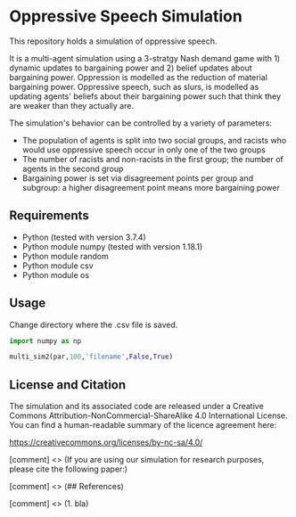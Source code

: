 # Oppressive Speech Simulation

This repository holds a simulation of oppressive speech.

It is a multi-agent simulation using a 3-stratgy Nash demand game with 1) dynamic updates to bargaining power and 2) belief updates about bargaining power. Oppression is modelled as the reduction of material bargaining power. Oppressive speech, such as slurs, is modelled as updating agents' beliefs about their bargaining power such that think they are weaker than they actually are.

The simulation's behavior can be controlled by a variety of parameters:
* The population of agents is split into two social groups, and racists who would use oppressive speech occur in only one of the two groups
* The number of racists and non-racists in the first group; the number of agents in the second group
* Bargaining power is set via disagreement points per group and subgroup: a higher disagreement point means more bargaining power


## Requirements

* Python (tested with version 3.7.4)
* Python module numpy (tested with version 1.18.1)
* Python module random
* Python module csv
* Python module os

## Usage

Change directory where the .csv file is saved.
```python
import numpy as np
```

```python
multi_sim2(par,100,'filename',False,True)
```

## License and Citation

The simulation and its associated code are released under a Creative Commons Attribution-NonCommercial-ShareAlike 4.0 International License. You can find a human-readable summary of the licence agreement here:

https://creativecommons.org/licenses/by-nc-sa/4.0/

[comment] <> (If you are using our simulation for research purposes, please cite the following paper:)

[comment] <> (## References)

[comment] <> (1. bla)
